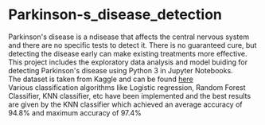 # Parkinson-s_disease_detection

Parkinson's disease is a ndisease that affects the central nervous system and there are no specific tests to detect it. There is no guaranteed cure,
but detecting the disease early can make existing treatments more effective.<br>
This project includes the exploratory data analysis and model buiding for detecting Parkinson's disease using Python 3 in Jupyter Notebooks.<br>
The dataset is taken from Kaggle and can be found [here](https://www.kaggle.com/nidaguler/parkinsons-data-set) <br>
Various classification algorithms like Logistic regression, Random Forest Classifier, KNN classifier, etc have been implemented and the best results are
given by the KNN classifier which achieved an average accuracy of 94.8% and maximum accuracy of 97.4%
